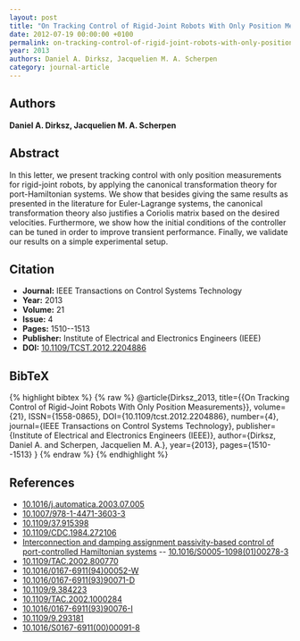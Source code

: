 ```yaml
---
layout: post
title: "On Tracking Control of Rigid-Joint Robots With Only Position Measurements"
date: 2012-07-19 00:00:00 +0100
permalink: on-tracking-control-of-rigid-joint-robots-with-only-position-measurements
year: 2013
authors: Daniel A. Dirksz, Jacquelien M. A. Scherpen
category: journal-article
---
```

 
## Authors
**Daniel A. Dirksz, Jacquelien M. A. Scherpen**
 
## Abstract
In this letter, we present tracking control with only position measurements for rigid-joint robots, by applying the canonical transformation theory for port-Hamiltonian systems. We show that besides giving the same results as presented in the literature for Euler-Lagrange systems, the canonical transformation theory also justifies a Coriolis matrix based on the desired velocities. Furthermore, we show how the initial conditions of the controller can be tuned in order to improve transient performance. Finally, we validate our results on a simple experimental setup.
 
## Citation
- **Journal:** IEEE Transactions on Control Systems Technology
- **Year:** 2013
- **Volume:** 21
- **Issue:** 4
- **Pages:** 1510--1513
- **Publisher:** Institute of Electrical and Electronics Engineers (IEEE)
- **DOI:** [10.1109/TCST.2012.2204886](https://doi.org/10.1109/TCST.2012.2204886)
 
## BibTeX
{% highlight bibtex %}
{% raw %}
@article{Dirksz_2013,
  title={{On Tracking Control of Rigid-Joint Robots With Only Position Measurements}},
  volume={21},
  ISSN={1558-0865},
  DOI={10.1109/tcst.2012.2204886},
  number={4},
  journal={IEEE Transactions on Control Systems Technology},
  publisher={Institute of Electrical and Electronics Engineers (IEEE)},
  author={Dirksz, Daniel A. and Scherpen, Jacquelien M. A.},
  year={2013},
  pages={1510--1513}
}
{% endraw %}
{% endhighlight %}
 
## References
- [10.1016/j.automatica.2003.07.005](https://doi.org/10.1016/j.automatica.2003.07.005)
- [10.1007/978-1-4471-3603-3](https://doi.org/10.1007/978-1-4471-3603-3)
- [10.1109/37.915398](https://doi.org/10.1109/37.915398)
- [10.1109/CDC.1984.272106](https://doi.org/10.1109/CDC.1984.272106)
- [Interconnection and damping assignment passivity-based control of port-controlled Hamiltonian systems](interconnection-and-damping-assignment-passivity-based-control-of-port-controlled-hamiltonian-systems) -- [10.1016/S0005-1098(01)00278-3](https://doi.org/10.1016/S0005-1098(01)00278-3)
- [10.1109/TAC.2002.800770](https://doi.org/10.1109/TAC.2002.800770)
- [10.1016/0167-6911(94)00052-W](https://doi.org/10.1016/0167-6911(94)00052-W)
- [10.1016/0167-6911(93)90071-D](https://doi.org/10.1016/0167-6911(93)90071-D)
- [10.1109/9.384223](https://doi.org/10.1109/9.384223)
- [10.1109/TAC.2002.1000284](https://doi.org/10.1109/TAC.2002.1000284)
- [10.1016/0167-6911(93)90076-I](https://doi.org/10.1016/0167-6911(93)90076-I)
- [10.1109/9.293181](https://doi.org/10.1109/9.293181)
- [10.1016/S0167-6911(00)00091-8](https://doi.org/10.1016/S0167-6911(00)00091-8)

